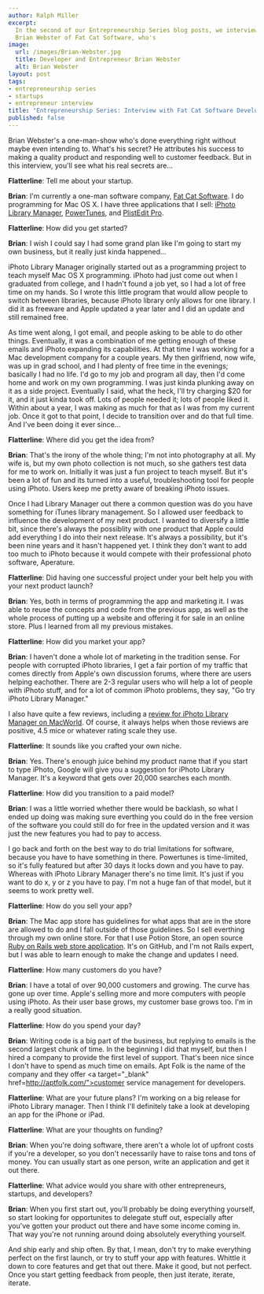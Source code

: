 ```yaml
---
author: Ralph Miller
excerpt:
  In the second of our Entrepreneurship Series blog posts, we interview
  Brian Webster of Fat Cat Software, who's
image:
  url: /images/Brian-Webster.jpg
  title: Developer and Entrepreneur Brian Webster
  alt: Brian Webster
layout: post
tags:
- entrepreneurship series
- startups
- entrepreneur interview
title: "Entrepreneurship Series: Interview with Fat Cat Software Developer Brian Webster"
published: false
---
```


Brian Webster's a one-man-show who's done everything right without maybe even intending to. What's his secret? He attributes his success to making a quality product and responding well to customer feedback. But in this interview, you'll
see what his real secrets are...

<span class='pullquote-left' data-pullquote="I had no life. I'd go to my job and
program all day, then I'd come home and work on my own programming.">
__Flatterline__: Tell me about your startup.

__Brian__: I'm currently a one-man software company, <a
target="_blank" href="http://fatcatsoftware.com">Fat Cat Software</a>.
I do programming for Mac OS X. I have three applications that I sell:
<a target="_blank" href="">iPhoto Library Manager</a>, <a
target="_blank" href="">PowerTunes</a>, and <a target="_blank"
href="">PlistEdit Pro</a>.
</span>

__Flatterline__: How did you get started?

__Brian__: I wish I could say I had some grand plan like I'm going to
start my own business, but it really just kinda happened...

iPhoto Library Manager originally started out as a programming project
to teach myself Mac OS X programming. iPhoto had just come out when I
graduated from college, and I hadn't found a job yet, so I had a lot
of free time on my hands. So I wrote this little program that would
allow people to switch between libraries, because iPhoto library only
allows for one library. I did it as freeware and Apple updated a year
later and I did an update and still remained free.

As time went along, I got email, and people asking to be able to do
other things. Eventually, it was a combination of me getting enough of
these emails and iPhoto expanding its capabilities.  At that time I
was working for a Mac development company for a couple years. My then
girlfriend, now wife, was up in grad school, and I had plenty of free
time in the evenings; basically I had no life. I'd go to my job and
program all day, then I'd come home and work on my own programming. I
was just kinda plunking away on it as a side project.  Eventually I
said, what the heck, I'll try charging $20 for it, and it just kinda
took off. Lots of people needed it; lots of people liked it. Within
about a year, I was making as much for that as I was from my current
job. Once it got to that point, I decide to transition over and do
that full time. And I've been doing it ever since...

__Flatterline__: Where did you get the idea from?

<span class='pullquote-right' data-pullquote="I allowed user feedback to
influence the development of my next product.">
__Brian__: That's the irony of the whole thing; I'm not into
photography at all. My wife is, but my own photo collection is not
much, so she gathers test data for me to work on. Initially it was
just a fun project to teach myself. But it's been a lot of fun and its
turned into a useful, troubleshooting tool for people using iPhoto.
Users keep me pretty aware of breaking iPhoto issues.
</span>

Once I had Library Manager out there a common question was do you have
something for iTunes library management. So I allowed user feedback to
influence the development of my next product. I wanted to diversify a
little bit, since there's always the possiblity with one product that
Apple could add everything I do into their next release. It's always a
possibility, but it's been nine years and it hasn't happened yet. I
think they don't want to add too much to iPhoto because it would
compete with their professional photo software, Aperature.

__Flatterline__: Did having one successful project under your belt
help you with your next product launch?

__Brian__: Yes, both in terms of programming the app and marketing it.
I was able to reuse the concepts and code from the previous app, as
well as the whole process of putting up a website and offering it for
sale in an online store. Plus I learned from all my previous mistakes.

<span class='pullquote-left' data-pullquote="You don't necessarily have to
raise tons and tons of money.">
__Flatterline__: How did you market your app?

__Brian__: I haven't done a whole lot of marketing in the tradition
sense. For people with corrupted iPhoto libraries, I get a fair
portion of my traffic that comes directly from Apple's own discussion
forums, where there are users helping eachother. There are 2-3 regular
users who will help a lot of people with iPhoto stuff, and for a lot
of common iPhoto problems, they say, "Go try iPhoto Library Manager."
</span>

I also have quite a few reviews, including a <a target="_blank"
href="http://www.macworld.com/article/53474/2006/10/iphotolibrarymanager.html">review for iPhoto Library Manager on MacWorld</a>. Of course, it always helps
when those reviews are positive, 4.5 mice or whatever rating scale
they use.

__Flatterline__: It sounds like you crafted your own niche.

__Brian__: Yes. There's enough juice behind my product name that if
you start to type iPhoto, Google will give you a suggestion for iPhoto
Library Manager. It's a keyword that gets over 20,000 searches each
month.

__Flatterline__: How did you transition to a paid model?

__Brian__: I was a little worried whether there would be backlash, so
what I ended up doing was making sure everthing you could do in the
free version of the software you could still do for free in the
updated version and it was just the new features you had to pay to
access.

I go back and forth on the best way to do trial limitations for
software, because you have to have something in there. Powertunes is
time-limited, so it's fully featured but after 30 days it locks down
and you have to pay. Whereas with iPhoto Library Manager there's no
time limit. It's just if you want to do x, y or z you have to pay. I'm
not a huge fan of that model, but it seems to work pretty well.

__Flatterline__: How do you sell your app?

__Brian__: The Mac app store has guidelines for what apps that are in
the store are allowed to do and I fall outside of those guidelines. So
I sell everthing through my own online store. For that I use Potion
Store, an open source <a
href="http://www.potionfactory.com/potionstore">Ruby on Rails web
store application</a>. It's on GitHub, and I'm not Rails expert, but I
was able to learn enough to make the change and updates I need.

__Flatterline__: How many customers do you have?

__Brian__: I have a total of over 90,000 customers and growing. The curve has
gone up over time. Apple's selling more and more computers with people
using iPhoto. As their user base grows, my customer base grows too.
I'm in a really good situation.

<span class='pullquote-right' data-pullquote="Once you start getting feedback from
people, then just iterate, iterate, iterate.">

__Flatterline__: How do you spend your day?

__Brian__: Writing code is a big part of the business, but replying to emails is the second largest chunk of time. In the beginning I did that myself, but then I hired a company to provide the first level of support. That's been nice since I don't have to spend as much time on emails.  Apt Folk is the name of the company and they offer <a target="_blank" href=http://aptfolk.com/">customer service management for developers</a>.
</span>

__Flatterline__: What are your future plans?
I'm working on a big release for iPhoto Library manager. Then I think
I'll definitely take a look at developing an app for the iPhone or
iPad.

__Flatterline__: What are your thoughts on funding?

__Brian__: When you're doing software, there aren't a whole lot of
upfront costs if you're a developer, so you don't necessarily have to
raise tons and tons of money. You can usually start as one person,
write an application and get it out there.


__Flatterline__: What advice would you share with other entrepreneurs,
startups, and developers?

__Brian__: When you first start out, you'll probably be doing
everything yourself, so start looking for opportunites to delegate
stuff out, especially after you've gotten your product out there and
have some income coming in. That way you're not running around doing
absolutely everything yourself.

And ship early and ship often. By that, I mean, don't try to make
everything perfect on the first launch, or try to stuff your app with
features. Whittle it down to core features and get that out there.
Make it good, but not perfect. Once you start getting feedback from
people, then just iterate, iterate, iterate.